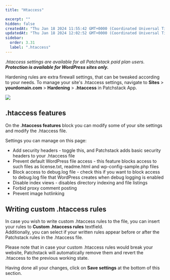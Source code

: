 ```yaml
---
title: "Htaccess"

excerpt: ""
hidden: false
createdAt: "Thu Jan 18 2024 11:55:42 GMT+0000 (Coordinated Universal Time)"
updatedAt: "Thu Jan 18 2024 12:02:52 GMT+0000 (Coordinated Universal Time)"
sidebar:
  order: 3.31
  label: ".htaccess"
---
```

_.htaccess settings are available for all Patchstack paid plan users._  
**_Protection is available for WordPress sites only._**

Hardening rules are extra firewall settings, that can be tweaked according to your needs.
To manage your site's .htaccess settings, navigate to **Sites** > **yourdomain.com** > **Hardening** > **.htaccess** in Patchstack App.


![](@images/patchstack-hardening-htaccess.png)

## .htaccess features

On the **.htaccess features** block you can modify some of your site settings and modify the .htaccess file.

Settings you can manage on this page:

<ul>
<li>Add security headers - toggle this, and Patchstack adds basic security headers to your .htaccess file</li>
<li>Prevent default WordPress file access - this feature blocks access to such files as license.txt, readme.html and wp-config-sample.php files</li>
<li>Block access to debug.log file - check this if you want to block access to debug.log file that WordPress creates when debug logging is enabled</li>
<li>Disable index views - disables directory indexing and file listings</li>
<li>Forbid proxy comment posting</li>
<li>Prevent image hotlinking</li>
</ul>

## Writing custom .htaccess rules

In case you wish to write custom .htaccess rules to the file, you can insert your rules to **Custom .htaccess rules** textfield.  
Additionally, you can select if your written rules appear before or after the Patchstack rules in the .htaccess file.

Please note that in case your custom .htaccess rules would break your website, Patchstack will automatically remove them and revert the .htaccess to the previous working state.

Having done all your changes, click on **Save settings** at the bottom of this section.
